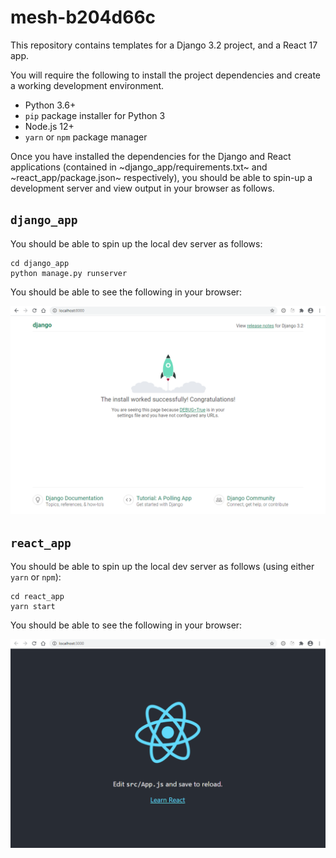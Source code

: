 # mesh-b204d66c
This repository contains templates for a Django 3.2 project, and a React 17 app.

You will require the following to install the project dependencies and create a working development environment.
- Python 3.6+
- `pip` package installer for Python 3
- Node.js 12+
- `yarn` or `npm` package manager

Once you have installed the dependencies for the Django and React applications (contained in ~django_app/requirements.txt~ and ~react_app/package.json~ respectively), you should be able to spin-up a development server and view output in your browser as follows.

## `django_app`
You should be able to spin up the local dev server as follows:

```
cd django_app
python manage.py runserver
```

You should be able to see the following in your browser:

![Django](./assets/django.png)

## `react_app`
You should be able to spin up the local dev server as follows (using either `yarn` or `npm`):

```
cd react_app
yarn start
```

You should be able to see the following in your browser:

![React](./assets/react.png)

